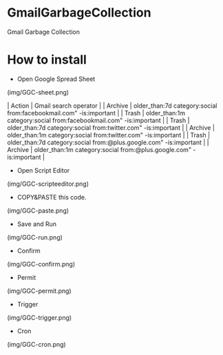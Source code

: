 # GmailGarbageCollection

Gmail Garbage Collection

# How to install

- Open Google Spread Sheet 

(img/GGC-sheet.png)

| Action  | Gmail search operator |
| Archive | older_than:7d category:social from:facebookmail.com" -is:important |
| Trash   | older_than:1m category:social from:facebookmail.com" -is:important |
| Trash   | older_than:7d category:social from:twitter.com" -is:important |
| Archive | older_than:1m category:social from:twitter.com" -is:important |
| Trash   | older_than:7d category:social from:@plus.google.com" -is:important |
| Archive | older_than:1m category:social from:@plus.google.com" -is:important |

- Open Script Editor

(img/GGC-scripteeditor.png)

- COPY&PASTE this code.

(img/GGC-paste.png)

- Save and Run

(img/GGC-run.png)

- Confirm

(img/GGC-confirm.png)

- Permit

(img/GGC-permit.png)

- Trigger

(img/GGC-trigger.png)

- Cron

(img/GGC-cron.png)



